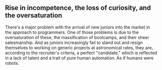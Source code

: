 ## Rise in incompetence, the loss of curiosity, and the oversaturation

There's a major problem with the arrival of new juniors into the market in the approach to programmers. One of those problems is due to the oversaturation of these, the massification of bootcamps, and their sheer salesmanship. And as juniors increasingly fail to stand out and resign themselves to working on generic projects at astronomical rates, they are, according to the recruiter's criteria, a perfect "candidate," which is reflected in a lack of talent and a trait of pure human automation. As if humans were robots.